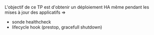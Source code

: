 L'objectif de ce TP est d'obtenir un déploiement HA même pendant les mises à jour des applicatifs =>

- sonde healthcheck
- lifecycle hook (prestop, gracefull shutdown)